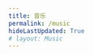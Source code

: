 ```yaml
---
title: 音乐
permalink: /music
hideLastUpdated: True
# layout: Music
---
```


<template>
  <div style="padding: 100px 0;">
    <music></music>
  <!-- <iframe frameborder="no" border="0" marginwidth="0" marginheight="0" width=100% height=650 src="//music.163.com/outchain/player?type=0&id=3042446515&auto=1&height=430"></iframe> -->
  </div>
  
</template>

<script>
import Music from '../.vuepress/components/Music.vue'
export default {
  components: { Music }
}
</script>
